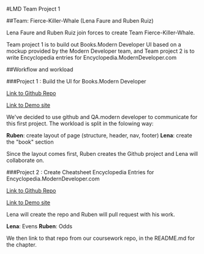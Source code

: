 #LMD Team Project 1

##Team: Fierce-Killer-Whale (Lena Faure and Ruben Ruiz)

Lena Faure and Ruben Ruiz join forces to create Team Fierce-Killer-Whale.

Team project 1 is to build out Books.Modern Developer UI based on a mockup provided by the Modern Developer team, and Team project 2 is to write Encyclopedia entries for Encyclopedia.ModernDeveloper.com


##Workflow and workload

###Project 1 : Build the UI for Books.Modern Developer

[Link to Github Repo](https://github.com/carpefukendiem/LMD-TeamProject1)

[Link to Demo site]()

We've decided to use github and QA.modern developer to communicate for this first project. The workload is split in the folowing way: 

**Ruben**: create layout of page (structure, header, nav, footer)
**Lena**: create the "book" section

Since the layout comes first, Ruben creates the Github project and Lena will collaborate on.


###Project 2 : Create Cheatsheet Encyclopedia Entries for Encyclopedia.ModernDeveloper.com

[Link to Github Repo](https://github.com/lenafaure/LMD-TeamProject2)

[Link to Demo site]()

Lena will create the repo and Ruben will pull request with his work.

**Lena**: Evens
**Ruben**: Odds

We then link to that repo from our coursework repo, in the README.md for the chapter. 

